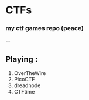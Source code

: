 # CTFs

### my ctf games repo (peace)
--
## Playing :
  1. OverTheWire
  2. PicoCTF
  3. dreadnode
  4. CTFtime
